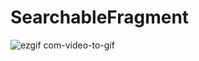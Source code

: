 # SearchableFragment


![ezgif com-video-to-gif](https://user-images.githubusercontent.com/35292933/75012027-195cb880-54a7-11ea-86b6-67f7093f9ce6.gif)
